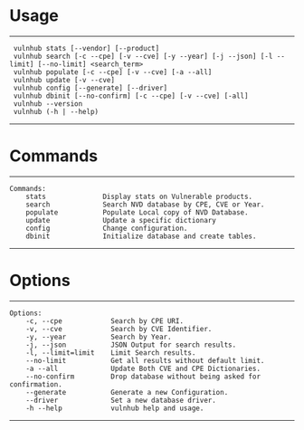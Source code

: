 # Usage
---
     vulnhub stats [--vendor] [--product]
     vulnhub search [-c --cpe] [-v --cve] [-y --year] [-j --json] [-l --limit] [--no-limit] <search_term>
     vulnhub populate [-c --cpe] [-v --cve] [-a --all]
     vulnhub update [-v --cve]
     vulnhub config [--generate] [--driver]
     vulnhub dbinit [--no-confirm] [-c --cpe] [-v --cve] [-all]
     vulnhub --version
     vulnhub (-h | --help)
---

# Commands
---
    Commands:
        stats              Display stats on Vulnerable products.
        search             Search NVD database by CPE, CVE or Year.
        populate           Populate Local copy of NVD Database.
        update             Update a specific dictionary
        config             Change configuration.
        dbinit             Initialize database and create tables.
---

# Options
---
    Options:
        -c, --cpe            Search by CPE URI.
        -v, --cve            Search by CVE Identifier.
        -y, --year           Search by Year.
        -j, --json           JSON Output for search results.
        -l, --limit=limit    Limit Search results.
        --no-limit           Get all results without default limit.
        -a --all             Update Both CVE and CPE Dictionaries.
        --no-confirm         Drop database without being asked for confirmation.
        --generate           Generate a new Configuration.
        --driver             Set a new database driver.
        -h --help            vulnhub help and usage.
---
